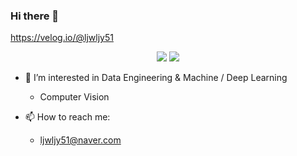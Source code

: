 ### Hi there 👋

<!--
**ljwljy51/ljwljy51** is a ✨ _special_ ✨ repository because its `README.md` (this file) appears on your GitHub profile.

Here are some ideas to get you started:

- 🔭 I’m currently working on ...
- 🌱 I’m currently learning ...
- 👯 I’m looking to collaborate on ...
- 🤔 I’m looking for help with ...
- 💬 Ask me about ...
- 📫 How to reach me: ...
- 😄 Pronouns: ...
- ⚡ Fun fact: ...
-->
https://velog.io/@ljwljy51

<div align=center>
  <img src="https://img.shields.io/badge/pytorch-FF4154?style=for-the-badge&logo=pytorch&logoColor=white">
  <img src="https://img.shields.io/badge/python-3670A0?style=for-the-badge&logo=python&logoColor=ffdd54">
</div>

- 🌱 I’m interested in Data Engineering & Machine / Deep Learning
  - Computer Vision
 
- 📫 How to reach me:
  - ljwljy51@naver.com

